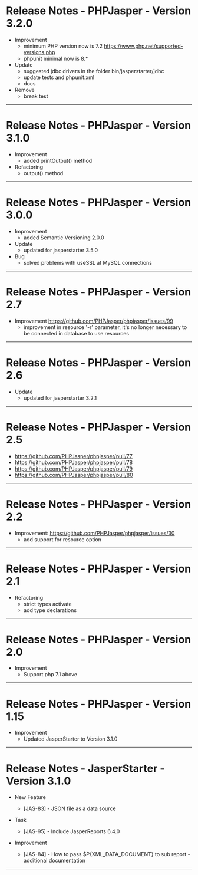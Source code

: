 Release Notes - PHPJasper - Version 3.2.0
========================================================
* Improvement
    * minimum PHP version now is 7.2 
    https://www.php.net/supported-versions.php
    * phpunit minimal now is 8.*
* Update
    * suggested jdbc drivers in the folder bin/jasperstarter/jdbc
    * update tests and phpunit.xml
    * docs
* Remove
    * break test
________________________________________________
Release Notes - PHPJasper - Version 3.1.0
========================================================
* Improvement
    * added printOutput() method
* Refactoring
    * output() method
________________________________________________________
Release Notes - PHPJasper - Version 3.0.0
========================================================
* Improvement
    * added Semantic Versioning 2.0.0
* Update
    * updated for jasperstarter 3.5.0
* Bug
    * solved problems with useSSL at MySQL connections
________________________________________________________
Release Notes - PHPJasper - Version 2.7
========================================================
* Improvement https://github.com/PHPJasper/phpjasper/issues/99
    * improvement in resource '-r' parameter,
      it's no longer necessary to be connected in database
      to use resources
________________________________________________________
Release Notes - PHPJasper - Version 2.6
========================================================
* Update
    * updated for jasperstarter 3.2.1
________________________________________________________
Release Notes - PHPJasper - Version 2.5
========================================================
* https://github.com/PHPJasper/phpjasper/pull/77
* https://github.com/PHPJasper/phpjasper/pull/78
* https://github.com/PHPJasper/phpjasper/pull/79
* https://github.com/PHPJasper/phpjasper/pull/80
________________________________________________________

Release Notes - PHPJasper - Version 2.2
========================================================
* Improvement: https://github.com/PHPJasper/phpjasper/issues/30
    * add support for resource option
________________________________________________________

Release Notes - PHPJasper - Version 2.1
========================================================
* Refactoring
    * strict types activate
    * add type declarations
________________________________________________________
Release Notes - PHPJasper - Version 2.0
========================================================
* Improvement
    * Support php 7.1 above
________________________________________________________

Release Notes - PHPJasper - Version 1.15
========================================================
* Improvement
    * Updated JasperStarter to Version 3.1.0
________________________________________________________

Release Notes - JasperStarter - Version 3.1.0
========================================================

* New Feature
    * [JAS-83] - JSON file as a data source

* Task
    * [JAS-95] - Include JasperReports 6.4.0

* Improvement
    * [JAS-84] - How to pass $P{XML_DATA_DOCUMENT} to sub report - additional documentation
________________________________________________________